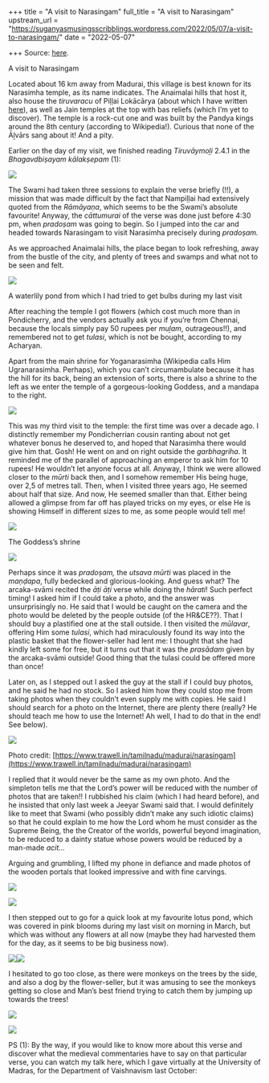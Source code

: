 +++
title = "A visit to Narasingam"
full_title = "A visit to Narasingam"
upstream_url = "https://suganyasmusingsscribblings.wordpress.com/2022/05/07/a-visit-to-narasingam/"
date = "2022-05-07"

+++
Source: [here](https://suganyasmusingsscribblings.wordpress.com/2022/05/07/a-visit-to-narasingam/).

A visit to Narasingam

Located about 16 km away from Madurai, this village is best known for its Narasimha temple, as its name indicates. The Anaimalai hills that host it, also house the *tiruvaracu* of Piḷḷai Lokācārya (about which I have written [here](https://suganyasmusingsscribblings.wordpress.com/2020/12/28/the-tiruvaracu-bndavanams-of-the-srivaiava-ascetics-2-piai-lokacarya-in-jyotikui/)), as well as Jain temples at the top with bas reliefs (which I’m yet to discover). The temple is a rock-cut one and was built by the Pandya kings around the 8th century (according to Wikipedia!). Curious that none of the Āḻvārs sang about it! And a pity.

Earlier on the day of my visit, we finished reading *Tiruvāymoḻi* 2.4.1 in the *Bhagavdbiṣayam kālakṣepam* (1):

![](https://suganyasmusingsscribblings.files.wordpress.com/2022/05/screenshot-2022-05-07-at-12.22.33-pm.png?w=516)

The Swami had taken three sessions to explain the verse briefly (!!), a mission that was made difficult by the fact that Nampiḷḷai had extensively quoted from the *Rāmāyaṇa*, which seems to be the Swami’s absolute favourite! Anyway, the *cāttumurai* of the verse was done just before 4:30 pm, when *pradoṣam* was going to begin. So I jumped into the car and headed towards Narasingam to visit Narasimha precisely during *pradoṣam.*

As we approached Anaimalai hills, the place began to look refreshing, away from the bustle of the city, and plenty of trees and swamps and what not to be seen and felt.

![](https://suganyasmusingsscribblings.files.wordpress.com/2022/05/20220428_171242.jpg?w=840)

A waterlily pond from which I had tried to get bulbs during my last visit

After reaching the temple I got flowers (which cost much more than in Pondicherry, and the vendors actually ask you if you’re from Chennai, because the locals simply pay 50 rupees per *muḻam*, outrageous!!), and remembered not to get *tulasi*, which is not be bought, according to my Acharyan.

Apart from the main shrine for Yoganarasimha (Wikipedia calls Him Ugranarasimha. Perhaps), which you can’t circumambulate because it has the hill for its back, being an extension of sorts, there is also a shrine to the left as we enter the temple of a gorgeous-looking Goddess, and a mandapa to the right.

![](https://suganyasmusingsscribblings.files.wordpress.com/2022/05/20220428_172220.jpg?w=840)

This was my third visit to the temple: the first time was over a decade ago. I distinctly remember my Pondicherrian cousin ranting about not get whatever bonus he deserved to, and hoped that Narasimha there would give him that. Gosh! He went on and on right outside the *garbhagriha*. It reminded me of the parallel of approaching an emperor to ask him for 10 rupees! He wouldn’t let anyone focus at all. Anyway, I think we were allowed closer to the *mūrti* back then, and I somehow remember His being huge, over 2,5 of metres tall. Then, when I visited three years ago, He seemed about half that size. And now, He seemed smaller than that. Either being allowed a glimpse from far off has played tricks on my eyes, or else He is showing Himself in different sizes to me, as some people would tell me!

![](https://suganyasmusingsscribblings.files.wordpress.com/2022/05/20220428_172213.jpg)

The Goddess’s shrine

![](https://suganyasmusingsscribblings.files.wordpress.com/2022/05/20220428_172643.jpg)

Perhaps since it was *pradoṣam,* the *utsava mūrti* was placed in the *maṇḍapa*, fully bedecked and glorious-looking. And guess what? The arcaka-svāmi recited the *āṭi āṭi* verse while doing the *hārati*! Such perfect timing! I asked him if I could take a photo, and the answer was unsurprisingly no. He said that I would be caught on the camera and the photo would be deleted by the people outside (of the HR&CE??). That I should buy a plastified one at the stall outside. I then visited the *mūlavar*, offering Him some *tulasi*, which had miraculously found its way into the plastic basket that the flower-seller had lent me: I thought that she had kindly left some for free, but it turns out that it was the *prasādam* given by the arcaka-svāmi outside! Good thing that the tulasi could be offered more than once!

Later on, as I stepped out I asked the guy at the stall if I could buy photos, and he said he had no stock. So I asked him how they could stop me from taking photos when they couldn’t even supply me with copies. He said I should search for a photo on the Internet, there are plenty there (really? He should teach me how to use the Internet! Ah well, I had to do that in the end! See below).

![](https://suganyasmusingsscribblings.files.wordpress.com/2022/05/130303372narasingam.jpg?w=454)

Photo credit: [https://www.trawell.in/tamilnadu/madurai/narasingam](https://www.trawell.in/tamilnadu/madurai/narasingam)

I replied that it would never be the same as my own photo. And the simpleton tells me that the Lord’s power will be reduced with the number of photos that are taken!! I rubbished his claim (which I had heard before), and he insisted that only last week a Jeeyar Swami said that. I would definitely like to meet that Swami (who possibly didn’t make any such idiotic claims) so that he could explain to me how the Lord whom he must consider as the Supreme Being, the the Creator of the worlds, powerful beyond imagination, to be reduced to a dainty statue whose powers would be reduced by a man-made *acit…*

Arguing and grumbling, I lifted my phone in defiance and made photos of the wooden portals that looked impressive and with fine carvings.

![](https://suganyasmusingsscribblings.files.wordpress.com/2022/05/20220428_172939.jpg)

![](https://suganyasmusingsscribblings.files.wordpress.com/2022/05/20220428_172941.jpg)

I then stepped out to go for a quick look at my favourite lotus pond, which was covered in pink blooms during my last visit on morning in March, but which was without any flowers at all now (maybe they had harvested them for the day, as it seems to be big business now).

![](https://suganyasmusingsscribblings.files.wordpress.com/2022/05/whatsapp-image-2022-05-07-at-12.46.12-pm.jpeg)![](https://suganyasmusingsscribblings.files.wordpress.com/2022/05/20220428_173027.jpg)

I hesitated to go too close, as there were monkeys on the trees by the side, and also a dog by the flower-seller, but it was amusing to see the monkeys getting so close and Man’s best friend trying to catch them by jumping up towards the trees!

![](https://suganyasmusingsscribblings.files.wordpress.com/2022/05/20220428_173034-e1651908015213.jpg)

![](https://suganyasmusingsscribblings.files.wordpress.com/2022/05/20220428_173037-e1651908065714.jpg?w=1024)

PS (1): By the way, if you would like to know more about this verse and discover what the medieval commentaries have to say on that particular verse, you can watch my talk here, which I gave virtually at the University of Madras, for the Department of Vaishnavism last October:

